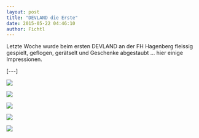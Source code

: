 ```yaml
---
layout: post
title: "DEVLAND die Erste"
date: 2015-05-22 04:46:10
author: Fichtl
---
```

Letzte Woche wurde beim ersten DEVLAND an der FH Hagenberg fleissig gespielt, geflogen, gerätselt und Geschenke abgestaubt ... hier einige Impressionen.

[---]

![](//kcdn.at/dev-blog/images/devland-hagenberg/1.jpg)

![](//kcdn.at/dev-blog/images/devland-hagenberg/IMG_0399.jpg) 

![](//kcdn.at/dev-blog/images/devland-hagenberg/IMG_0397.jpg)

![](//kcdn.at/dev-blog/images/devland-hagenberg/7.jpg)

![](//kcdn.at/dev-blog/images/devland-hagenberg/IMG_0389.jpg)